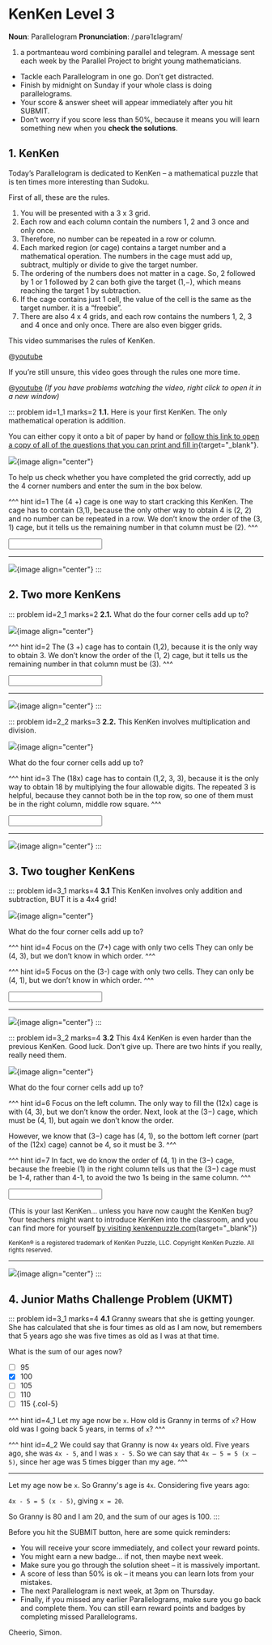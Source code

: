 # KenKen Level 3

<div class="dictionary">

__Noun__: Parallelogram
__Pronunciation__: /ˌparəˈlɛləɡram/

1. a portmanteau word combining parallel and telegram. A message sent each
week by the Parallel Project to bright young mathematicians.

</div>

*	Tackle each Parallelogram in one go. Don’t get distracted.
*	Finish by midnight on Sunday if your whole class is doing parallelograms.
*	Your score & answer sheet will appear immediately after you hit SUBMIT.
*	Don’t worry if you score less than 50%, because it means you will learn something new when you __check the solutions__.


## 1. KenKen

Today’s Parallelogram is dedicated to KenKen – a mathematical puzzle that is ten times more interesting than Sudoku.  

First of all, these are the rules.  

1.	You will be presented with a 3 x 3 grid.  
2.	Each row and each column contain the numbers 1, 2 and 3 once and only once.  
3.	Therefore, no number can be repeated in a row or column.  
4.	Each marked region (or cage) contains a target number and a mathematical operation. The numbers in the cage must add up, subtract, multiply or divide to give the target number.   
5.	The ordering of the numbers does not matter in a cage. So, 2 followed by 1 or 1 followed by 2 can both give the target (1,−), which means reaching the target 1 by subtraction.  
6.	If the cage contains just 1 cell, the value of the cell is the same as the target number. it is a “freebie”.  
7.	There are also 4 x 4 grids, and each row contains the numbers 1, 2, 3 and 4 once and only once. There are also even bigger grids.  

This video summarises the rules of KenKen.

@[youtube](vbmohVTtDgs?rel=0&start=19&end=133)

If you’re still unsure, this video goes through the rules one more time.

@[youtube](q2Un71kE2Xs?rel=0) _(If you have problems watching the video, right click to open it in a new window)_

::: problem id=1_1 marks=2
__1.1.__ Here is your first KenKen. The only mathematical operation is addition.

You can either copy it onto a bit of paper by hand or [follow this link to open a copy of all of the questions that you can print and fill in](https://parallel.org.uk/resources/8-12-kenken/8-12-kenken.pdf){target="_blank"}.

![](/resources/8-12-kenken/1-1-kenken.png){image align="center"}

To help us check whether you have completed the grid correctly, add up the 4 corner numbers and enter the sum in the box below.

^^^ hint id=1
The (4 +) cage is one way to start cracking this KenKen. The cage has to contain (3,1), because the only other way to obtain 4 is (2, 2) and no number can be repeated in a row. We don’t know the order of the (3, 1) cage, but it tells us the remaining number in that column must be (2).
^^^

<input type="number" solution="8"/>

---

![](/resources/8-12-kenken/1-1-kenken-answer.png){image align="center"}
:::


## 2.	Two more KenKens

::: problem id=2_1 marks=2
__2.1.__ What do the four corner cells add up to?

![](/resources/8-12-kenken/2-1-kenken.png){image align="center"}

^^^ hint id=2
The (3 +) cage has to contain (1,2), because it is the only way to obtain 3. We don’t know the order of the (1, 2) cage, but it tells us the remaining number in that column must be (3).
^^^

<input type="number" solution="9"/>

---

![](/resources/8-12-kenken/2-1-kenken-answer.png){image align="center"}
:::

::: problem id=2_2 marks=3
__2.2.__ This KenKen involves multiplication and division.

![](/resources/8-12-kenken/2-2-kenken.png){image align="center"}

What do the four corner cells add up to?

^^^ hint id=3
The (18x) cage has to contain (1,2, 3, 3), because it is the only way to obtain 18 by multiplying the four allowable digits. The repeated 3 is helpful, because they cannot both be in the top row, so one of them must be in the right column, middle row square.
^^^

<input type="number" solution="8"/>

---

![](/resources/8-12-kenken/2-2-kenken-answer.png){image align="center"}
:::


## 3.	Two tougher KenKens

::: problem id=3_1 marks=4
__3.1__ This KenKen involves only addition and subtraction, BUT it is a 4x4 grid!

![](/resources/8-12-kenken/3-1-kenken.png){image align="center"}

What do the four corner cells add up to?

^^^ hint id=4
Focus on the (7+) cage with only two cells They can only be (4, 3), but we don’t know in which order.
^^^

^^^ hint id=5
Focus on the (3-) cage with only two cells. They can only be (4, 1), but we don’t know in which order.
^^^

<input type="number" solution="10"/>

---

![](/resources/8-12-kenken/3-1-kenken-answer.png){image align="center"}
:::

::: problem id=3_2 marks=4
__3.2__ This 4x4 KenKen is even harder than the previous KenKen. Good luck. Don’t give up. There are two hints if you really, really need them.

![](/resources/8-12-kenken/3-2-kenken.png){image align="center"}

What do the four corner cells add up to?

^^^ hint id=6
Focus on the left column. The only way to fill the (12x) cage is with (4, 3), but we don’t know the order. Next, look at the (3−) cage, which must be (4, 1), but again we don’t know the order.  

However, we know that (3−) cage has (4, 1), so the bottom left corner (part of the (12x) cage) cannot be 4, so it must be 3.
^^^

^^^ hint id=7
In fact, we do know the order of (4, 1) in the (3−) cage, because the freebie (1) in the right column tells us that the (3−) cage must be 1-4, rather than 4-1, to avoid the two 1s being in the same column.
^^^

<input type="number" solution="10"/>

(This is your last KenKen... unless you have now caught the KenKen bug? Your teachers might want to introduce KenKen into the classroom, and you can find more for yourself [by visiting kenkenpuzzle.com](http://www.kenkenpuzzle.com){target="_blank"})

<sup>KenKen® is a registered trademark of KenKen Puzzle, LLC. Copyright KenKen Puzzle. All rights reserved.</sup>

---

![](/resources/8-12-kenken/3-2-kenken-answer.png){image align="center"}
:::


## 4.	Junior Maths Challenge Problem (UKMT)
<!--- (2008) Q18 --->

::: problem id=3_1 marks=4
__4.1__ Granny swears that she is getting younger. She has calculated that she is four times as old as I am now, but remembers that 5 years ago she was five times as old as I was at that time.

What is the sum of our ages now?

* [ ] 95
* [x] 100
* [ ] 105
* [ ] 110
* [ ] 115
{.col-5}

^^^ hint id=4_1
Let my age now be `x`. How old is Granny in terms of `x`? How old was I going back 5 years, in terms of `x`?
^^^

^^^ hint id=4_2
We could say that Granny is now `4x` years old. Five years ago, she was `4x - 5`, and I was `x - 5`. So we can say that `4x – 5 = 5 (x – 5)`, since her age was 5 times bigger than my age.
^^^

---

Let my age now be `x`. So Granny's age is `4x`. Considering five years ago:

`4x - 5 = 5 (x - 5)`, giving `x = 20`.

So Granny is 80 and I am 20, and the sum of our ages is 100.
:::


Before you hit the SUBMIT button, here are some quick reminders:

*	You will receive your score immediately, and collect your reward points.
*	You might earn a new badge... if not, then maybe next week.
*	Make sure you go through the solution sheet – it is massively important.
*	A score of less than 50% is ok – it means you can learn lots from your mistakes.
*	The next Parallelogram is next week, at 3pm on Thursday.
*	Finally, if you missed any earlier Parallelograms, make sure you go back and complete them. You can still earn reward points and badges by completing missed Parallelograms.

Cheerio,
Simon.
